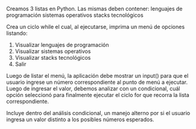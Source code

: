 Creamos 3 listas en Python. Las mismas deben contener:
lenguajes de programación
sistemas operativos
stacks tecnológicos


Crea un ciclo while el cual, al ejecutarse, imprima un menú de opciones listando:
1. Visualizar lenguajes de programación
2. Visualizar sistemas operativos
3. Visualizar stacks tecnológicos
0. Salir


Luego de listar el menú, la aplicación debe mostrar un input() para que el usuario ingrese un número correspondiente al punto de menú a ejecutar. Luego de ingresar el valor, debemos analizar con un condicional, cuál opción seleccionó para finalmente ejecutar el ciclo for que recorra la lista correspondiente.


Incluye dentro del análisis condicional, un manejo alterno por si el usuario ingresa un valor distinto a los posibles
números esperados.
